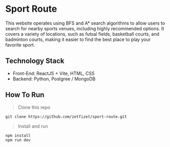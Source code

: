 # Sport Route
This website operates using BFS and A* search algorithms to allow users to search for nearby sports venues, including highly recommended options. It covers a variety of locations, such as futsal fields, basketball courts, and badminton courts, making it easier to find the best place to play your favorite sport.

## Technology Stack
- Front-End: ReactJS + Vite, HTML, CSS
- Backend: Python, Postgree / MongoDB

## How To Run
> Clone this repo
```
git clone https://github.com/zetfizet/sport-route.git
```

> Install and run
```
npm install
npm run dev
```